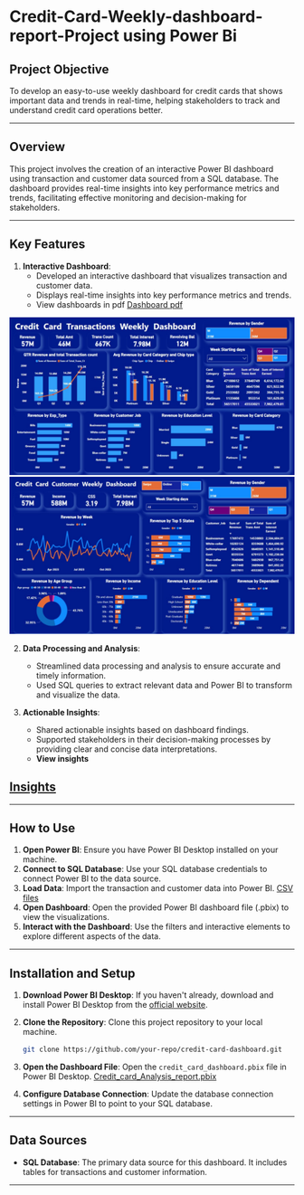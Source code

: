 # Credit-Card-Weekly-dashboard-report-Project using Power Bi 


## Project Objective

To develop an easy-to-use weekly dashboard for credit cards that shows important data and trends in real-time, helping stakeholders to track and understand credit card operations better.

---

## Overview

This project involves the creation of an interactive Power BI dashboard using transaction and customer data sourced from a SQL database. The dashboard provides real-time insights into key performance metrics and trends, facilitating effective monitoring and decision-making for stakeholders.

---

## Key Features

1. **Interactive Dashboard**:
    - Developed an interactive dashboard that visualizes transaction and customer data.
    - Displays real-time insights into key performance metrics and trends.
    -  View dashboards in pdf [Dashboard pdf](Dashboard%20pdfs/Credit_card_weekly_Analysis_dashboards.pdf)
    
  ![Dashboard](Dashboard%20pdfs/Dashboard%20image1.jpg)
  ![Dashboard](Dashboard%20pdfs/dashboard%20image%202.jpg)

     

2. **Data Processing and Analysis**:
    - Streamlined data processing and analysis to ensure accurate and timely information.
    - Used SQL queries to extract relevant data and Power BI to transform and visualize the data.
    
3. **Actionable Insights**:
    - Shared actionable insights based on dashboard findings.
    - Supported stakeholders in their decision-making processes by providing clear and concise data interpretations.
    - **View insights**
  ## [Insights](Insights/Credit%20Card%20weekly%20report.pdf)
    

---

## How to Use

1. **Open Power BI**: Ensure you have Power BI Desktop installed on your machine.
2. **Connect to SQL Database**: Use your SQL database credentials to connect Power BI to the data source.
3. **Load Data**: Import the transaction and customer data into Power BI. [CSV files](CSV%20files)
4. **Open Dashboard**: Open the provided Power BI dashboard file (.pbix) to view the visualizations.
5. **Interact with the Dashboard**: Use the filters and interactive elements to explore different aspects of the data.

---

## Installation and Setup

1. **Download Power BI Desktop**: If you haven't already, download and install Power BI Desktop from the [official website](https://powerbi.microsoft.com/desktop/).
2. **Clone the Repository**: Clone this project repository to your local machine.
    ```bash
    git clone https://github.com/your-repo/credit-card-dashboard.git
    ```
3. **Open the Dashboard File**: Open the `credit_card_dashboard.pbix` file in Power BI Desktop. [Credit_card_Analysis_report.pbix](Credit_card_Analysis_report.pbix)

4. **Configure Database Connection**: Update the database connection settings in Power BI to point to your SQL database.

---

## Data Sources

- **SQL Database**: The primary data source for this dashboard. It includes tables for transactions and customer information.

---

